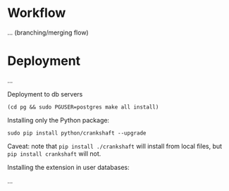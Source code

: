 # Workflow

... (branching/merging flow)

# Deployment

...

Deployment to db servers

```
(cd pg && sudo PGUSER=postgres make all install)
```

Installing only the Python package:

```
sudo pip install python/crankshaft --upgrade
```

Caveat: note that `pip install ./crankshaft` will install
from local files, but `pip install crankshaft` will not.

Installing the extension in user databases:

...
